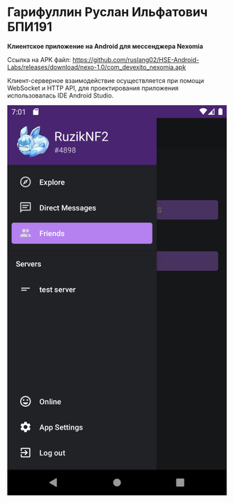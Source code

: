 # Гарифуллин Руслан Ильфатович БПИ191
**Клиентское приложение на Android для мессенджера Nexomia**

Ссылка на APK файл: https://github.com/ruslang02/HSE-Android-Labs/releases/download/nexo-1.0/com_devexito_nexomia.apk

Клиент-серверное взаимодействие осуществляется при помощи WebSocket и HTTP API, для проектирования приложения использовалась IDE Android Studio.

![screenshot](screenshot.png)